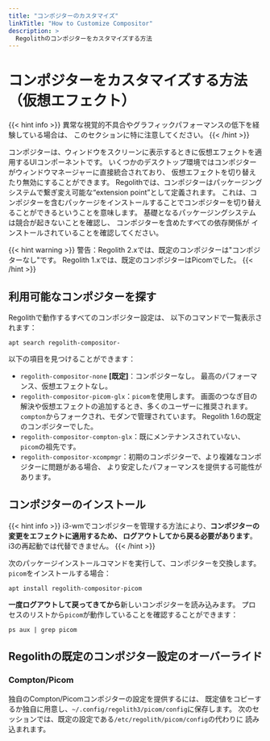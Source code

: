 ```yaml
---
title: "コンポジターのカスタマイズ"
linkTitle: "How to Customize Compositor"
description: >
  Regolithのコンポジターをカスタマイズする方法
---
```


# コンポジターをカスタマイズする方法（仮想エフェクト）

{{< hint info >}}
異常な視覚的不具合やグラフィックパフォーマンスの低下を経験している場合は、
このセクションに特に注意してください。
{{< /hint >}}

コンポジターは、ウィンドウをスクリーンに表示するときに仮想エフェクトを適用するUIコンポーネントです。
いくつかのデスクトップ環境ではコンポジターがウィンドウマネージャーに直接統合されており、
仮想エフェクトを切り替えたり無効にすることができます。
Regolithでは、コンポジターはパッケージングシステムで繋ぎ変え可能な“extension point”として定義されます。
これは、コンポジターを含むパッケージをインストールすることでコンポジターを切り替えることができるということを意味します。
基礎となるパッケージングシステムは競合が起きないことを確認し、
コンポジターを含めたすべての依存関係が
インストールされていることを確認してください。

{{< hint warning >}}
警告：Regolith 2.xでは、既定のコンポジターは"コンポジターなし"です。
Regolith 1.xでは、既定のコンポジターはPicomでした。
{{< /hint >}}

## 利用可能なコンポジターを探す

Regolithで動作するすべてのコンポジター設定は、
以下のコマンドで一覧表示されます：

```console
apt search regolith-compositor-
```

以下の項目を見つけることができます：

- `regolith-compositor-none` **[既定]**：コンポジターなし。
最高のパフォーマンス、仮想エフェクトなし。
- `regolith-compositor-picom-glx`：`picom`を使用します。
画面のつなぎ目の解決や仮想エフェクトの追加するとき、多くのユーザーに推奨されます。`compton`からフォークされ、モダンで管理されています。
Regolith 1.6の既定のコンポジターでした。
- `regolith-compositor-compton-glx`：既にメンテナンスされていない、
`picom`の祖先です。
- `regolith-compositor-xcompmgr`：初期のコンポジターで、より複雑なコンポジターに問題がある場合、
より安定したパフォーマンスを提供する可能性があります。

## コンポジターのインストール

{{< hint info >}}
i3-wmでコンポジターを管理する方法により、**コンポジターの変更をエフェクトに適用するため、
ログアウトしてから戻る必要があります**。
i3の再起動では代替できません。
{{< /hint >}}

次のパッケージインストールコマンドを実行して、コンポジターを交換します。
`picom`をインストールする場合：

```console
apt install regolith-compositor-picom
```

**一度ログアウトして戻ってきてから**新しいコンポジターを読み込みます。
プロセスのリストから`picom`が動作していることを確認することができます：

```console
ps aux | grep picom
```

## Regolithの既定のコンポジター設定のオーバーライド

### Compton/Picom

独自のCompton/Picomコンポジターの設定を提供するには、
既定値をコピーするか独自に用意し、`~/.config/regolith3/picom/config`に保存します。
次のセッションでは、既定の設定である`/etc/regolith/picom/config`の代わりに
読み込まれます。

